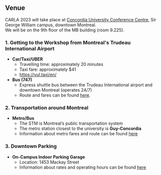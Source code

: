 ## Venue

CARLA 2023 will take place at [Concordia University Conference Centre](https://www.google.com/maps/place/John+Molson+School+of+Business/@45.495495,-73.5813604,17z/data=!3m1!4b1!4m6!3m5!1s0x4cc91a6bad497fd7:0x4ea79f8c53ebda6c!8m2!3d45.495495!4d-73.5791717!16zL20vMGJzbDI5?entry=ttu), Sir George William campus, downtown Montreal.\
We will be on the 9th floor of the MB building (room 9.225).

### 1. Getting to the Workshop from Montreal's Trudeau International Airport

*	**Car/Taxi/UBER**
    +	Travelling time: approximately 20 minutes
    +	Taxi fare: approximately $41
    +	https://yul.taxi/en/ 
*	**Bus (747)**
    +	Express shuttle bus between the Trudeau International airport and downtown Montreal (operates 24/7)
    +	Route and fares can be found [here](https://www.stm.info/en/info/networks/bus/shuttle/747-yul-montreal-trudeau-airport-downtown-shuttle).

### 2. Transportation around Montreal
*	**Metro/Bus**
    +    The STM is Montreal’s public transportation system
    +    The metro station closest to the university is **Guy-Concordia**
    +    Information about metro fares and route can be found [here](https://www.stm.info/en/info/networks/metro)

### 3. Downtown Parking
*	**On-Campus Indoor Parking Garage**
    +    Location: 1453 Mackay Street
    +    Information about rates and operating hours can be found [here](https://www.concordia.ca/maps/parking/sgw-campus.html)
